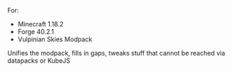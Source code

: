 For:
- Minecraft 1.18.2
- Forge 40.2.1
- Vulpinian Skies Modpack

Unifies the modpack, fills in gaps, tweaks stuff that cannot be reached via datapacks or KubeJS

